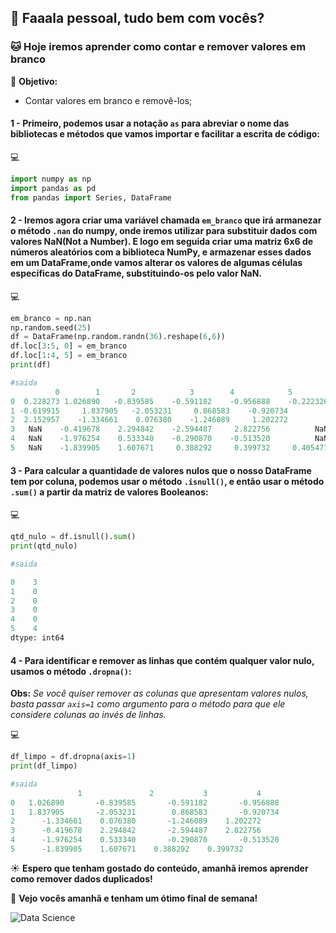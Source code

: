 ## 🐍 Faaala pessoal, tudo bem com vocês?

### 🐱 Hoje iremos aprender como contar e remover valores em branco

🎯 **Objetivo:**
- Contar valores em branco e removê-los;


#### 1 - Primeiro, podemos usar a notação `as` para abreviar o nome das bibliotecas e métodos que vamos importar e facilitar a escrita de código:

:computer:
```py
import numpy as np
import pandas as pd
from pandas import Series, DataFrame
```

#### 2 - Iremos agora criar uma variável chamada `em_branco` que irá armanezar o método `.nan` do numpy, onde iremos utilizar para substituir dados com valores NaN(Not a Number). E logo em seguida criar uma matriz 6x6 de números aleatórios com a biblioteca NumPy, e armazenar esses dados em um DataFrame,onde vamos alterar os valores de algumas células específicas do DataFrame, substituindo-os pelo valor NaN.

:computer:
```py
em_branco = np.nan
np.random.seed(25)
df = DataFrame(np.random.randn(36).reshape(6,6))
df.loc[3:5, 0] = em_branco
df.loc[1:4, 5] = em_branco
print(df)

#saida
          0	       1	   2	        3	     4	          5
0  0.228273	1.026890   -0.839585    -0.591182    -0.956888    -0.222326
1 -0.619915     1.837905   -2.053231	 0.868583    -0.920734          NaN
2  2.152957    -1.334661    0.076380	-1.246089     1.202272          NaN
3	NaN    -0.419678    2.294842	-2.594487     2.822756	        NaN
4	NaN    -1.976254    0.533340	-0.290870    -0.513520	        NaN
5	NaN    -1.839905    1.607671	 0.388292     0.399732     0.405477
```

#### 3 - Para calcular a quantidade de valores nulos que o nosso DataFrame tem por coluna, podemos usar o método `.isnull()`, e então usar o método `.sum()` a partir da matriz de valores Booleanos:

:computer:
```py
qtd_nulo = df.isnull().sum()
print(qtd_nulo)

#saida

0    3
1    0
2    0
3    0
4    0
5    4
dtype: int64
```

#### 4 - Para identificar e remover as linhas que contém qualquer valor nulo, usamos o método `.dropna()`:

**Obs:** _Se você quiser remover as colunas que apresentam valores nulos, basta passar `axis=1` como argumento para o método para que ele considere colunas ao invés de linhas._

:computer:
```py
df_limpo = df.dropna(axis=1)
print(df_limpo)

#saida
               1               2	       3	       4
0	1.026890       -0.839585       -0.591182       -0.956888
1	1.837905       -2.053231        0.868583       -0.920734
2      -1.334661	0.076380       -1.246089	1.202272
3      -0.419678	2.294842       -2.594487	2.822756
4      -1.976254	0.533340       -0.290870       -0.513520
5      -1.839905	1.607671	0.388292	0.399732
```

☀️ **Espero que tenham gostado do conteúdo, amanhã iremos aprender como remover dados duplicados!**

🚀 **Vejo vocês amanhã e tenham um ótimo final de semana!**

![Data Science](https://media.licdn.com/dms/image/C4D12AQGD_su1k14bYA/article-cover_image-shrink_600_2000/0/1583217311227?e=2147483647&v=beta&t=s_7cvkGjyfNTp2x6mnsiPFUfbPhWyvnMIavE_na62bE)

